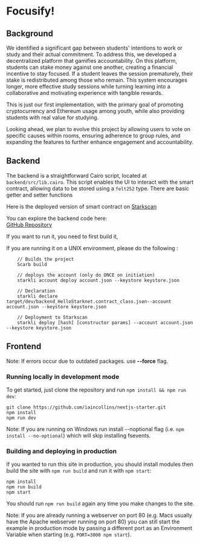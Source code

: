 # Focusify!

## Background

We identified a significant gap between students' intentions to work or study and their actual commitment. To address this, we developed a decentralized platform that gamifies accountability. On this platform, students can stake money against one another, creating a financial incentive to stay focused. If a student leaves the session prematurely, their stake is redistributed among those who remain. This system encourages longer, more effective study sessions while turning learning into a collaborative and motivating experience with tangible rewards.

This is just our first implementation, with the primary goal of promoting cryptocurrency and Ethereum usage among youth, while also providing students with real value for studying.

Looking ahead, we plan to evolve this project by allowing users to vote on specific causes within rooms, ensuring adherence to group rules, and expanding the features to further enhance engagement and accountability.

## Backend
The backend is a straightforward Cairo script, located at `backend/src/lib.cairo`. 
This script enables the UI to interact with the smart contract, allowing data to be stored using a `felt252` type.
There are basic getter and setter functions

Here is the deployed version of smart contract on [Starkscan](https://sepolia.starkscan.co/contract/0x07b4875c6ee142b302cf6ab74803a368992e82ff4087afeaa1bd1c9ab0a57a43#read-write-contract-sub-write)

You can explore the backend code here:  
[GitHub Repository](https://github.com/matias-io/focusify/tree/main/backend/src)


If you want to run it, you need to first build it, 

If you are running it on a UNIX environment, please do the following : 
        
        // Builds the project
        Scarb build
        
        // deploys the account (only do ONCE on initiation) 
        starkli account deploy account.json --keystore keystore.json
        
        // Declaration
        starkli declare target/dev/backend_HelloStarknet.contract_class.json--account account.json --keystore keystore.json
        
        // Deployment to Starkscan
        starkli deploy [hash] [constructor params] --account account.json --keystore keystore.json
        

## Frontend

Note: If errors occur due to outdated packages. use **--force** flag.

### Running locally in development mode

To get started, just clone the repository and run `npm install && npm run dev`:

    git clone https://github.com/iaincollins/nextjs-starter.git
    npm install
    npm run dev

Note: If you are running on Windows run install --noptional flag (i.e. `npm install --no-optional`) which will skip installing fsevents.

### Building and deploying in production

If you wanted to run this site in production, you should install modules then build the site with `npm run build` and run it with `npm start`:

    npm install
    npm run build
    npm start

You should run `npm run build` again any time you make changes to the site.

Note: If you are already running a webserver on port 80 (e.g. Macs usually have the Apache webserver running on port 80) you can still start the example in production mode by passing a different port as an Environment Variable when starting (e.g. `PORT=3000 npm start`).
